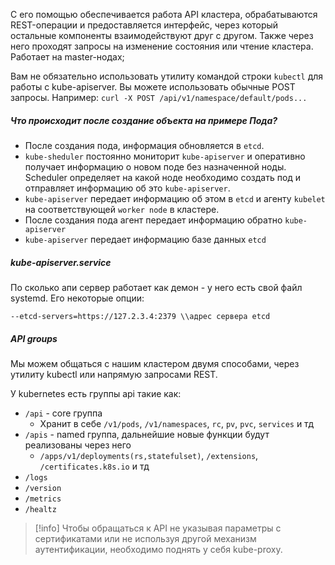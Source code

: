 C его помощью обеспечивается работа API кластера, обрабатываются REST-операции и предоставляется интерфейс, через который остальные компоненты взаимодействуют друг с другом. Также через него проходят запросы на изменение состояния или чтение кластера. Работает на master-нодах;

Вам не обязательно использовать утилиту командой строки `kubectl` для работы с kube-apiserver. Вы можете использовать обычные POST запросы. Например:
`curl -X POST /api/v1/namespace/default/pods...`

##### Что происходит после создание объекта на примере Пода?

- После создания пода, информация обновляется в `etcd`.
- `kube-sheduler`  постоянно мониторит  `kube-apiserver` и оперативно получает информацию о новом поде без назначенной ноды. Scheduler определяет на какой ноде необходимо создать под и отправляет информацию об это  `kube-apiserver`. 
- `kube-apiserver` передает информацию об этом в `etcd` и агенту `kubelet` на соответствующей `worker node` в кластере.
- После создания пода агент передает информацию обратно `kube-apiserver` 
- `kube-apiserver` передает информацию базе данных `etcd`

##### kube-apiserver.service
По сколько апи сервер работает как демон -  у него есть свой файл systemd.
Его некоторые опции:
```
--etcd-servers=https://127.2.3.4:2379 \\адрес сервера etcd
```

##### API groups

Мы можем общаться с нашим кластером двумя способами, через утилиту kubectl или напрямую запросами REST.

У kubernetes есть группы api такие как:
- `/api` - core группа 
	- Хранит в себе `/v1/pods`, `/v1/namespaces`, `rc`, `pv`, `pvc`, `services` и тд 
- `/apis` - named группа, дальнейшие новые функции будут реализованы через него
	- `/apps/v1/deployments(rs,statefulset)`, `/extensions`, `/certificates.k8s.io` и тд
- `/logs`
- `/version`
- `/metrics`
- `/healtz`

>[!info]
>Чтобы обращаться к API не указывая параметры с сертификатами или не используя другой механизм аутентификации, необходимо поднять у себя kube-proxy.
